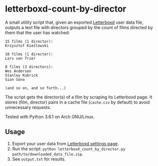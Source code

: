 # letterboxd-count-by-director

A small utility script that, given an exported [Letterboxd](http://letterboxd.com) user data file, outputs a text file with directors grouped by the count of films directed by them that the user has watched:

```
15 films (1 director):
Krzysztof Kieślowski

10 films (1 director):
Lars von Trier

8 films (3 directors):
Wes Anderson
Stanley Kubrick
Sion Sono

(and so on, and so forth...)
```

The script gets the director(s) of a film by scraping its Letterboxd page. It stores (film, director) pairs in a cache file (``cache.csv`` by default) to avoid unnecessary requests.

Tested with Python 3.6.1 on Arch GNU/Linux.

## Usage
1. Export your user data from [Letterboxd settings page](https://letterboxd.com/settings/data/).
2. Run the script: ``python letterboxd_count_by_director.py path/to/downloaded_data_file.zip``.
3. See ``output.txt`` for results.